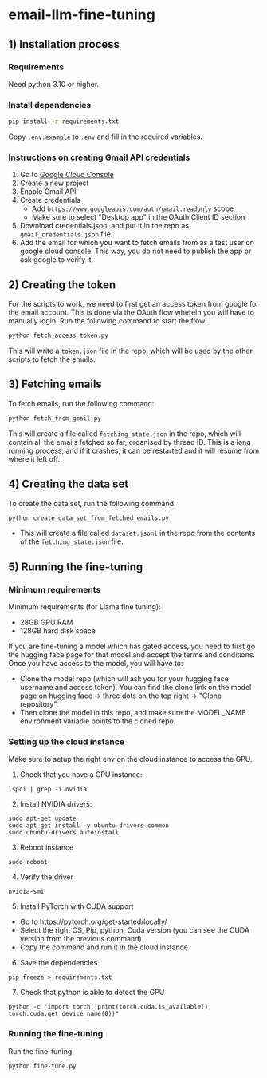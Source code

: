 # email-llm-fine-tuning

## 1) Installation process

### Requirements

Need python 3.10 or higher.

### Install dependencies
```bash
pip install -r requirements.txt
```

Copy `.env.example` to `.env` and fill in the required variables.

### Instructions on creating Gmail API credentials

1. Go to [Google Cloud Console](https://console.cloud.google.com/)
2. Create a new project
3. Enable Gmail API
4. Create credentials
    - Add `https://www.googleapis.com/auth/gmail.readonly` scope
    - Make sure to select "Desktop app" in the OAuth Client ID section
5. Download credentials.json, and put it in the repo as `gmail_credentials.json` file.
6. Add the email for which you want to fetch emails from as a test user on google cloud console. This way, you do not need to publish the app or ask google to verify it.

## 2) Creating the token

For the scripts to work, we need to first get an access token from google for the email account. This is done via the OAuth flow wherein you will have to manually login. Run the following command to start the flow:

```bash
python fetch_access_token.py
```

This will write a `token.json` file in the repo, which will be used by the other scripts to fetch the emails.

## 3) Fetching emails

To fetch emails, run the following command:

```bash
python fetch_from_gmail.py
```

This will create a file called `fetching_state.json` in the repo, which will contain all the emails fetched so far, organised by thread ID. This is a long running process, and if it crashes, it can be restarted and it will resume from where it left off.

## 4) Creating the data set

To create the data set, run the following command:

```bash
python create_data_set_from_fetched_emails.py
```

- This will create a file called `dataset.jsonl` in the repo from the contents of the `fetching_state.json` file.

## 5) Running the fine-tuning

### Minimum requirements

Minimum requirements (for Llama fine tuning):
- 28GB GPU RAM
- 128GB hard disk space

If you are fine-tuning a model which has gated access, you need to first go the hugging face page for that model and accept the terms and conditions. Once you have access to the model, you will have to:
- Clone the model repo (which will ask you for your hugging face username and access token). You can find the clone link on the model page on hugging face -> three dots on the top right -> "Clone repository".
- Then clone the model in this repo, and make sure the MODEL_NAME environment variable points to the cloned repo.

### Setting up the cloud instance
Make sure to setup the right env on the cloud instance to access the GPU.

1. Check that you have a GPU instance:
```
lspci | grep -i nvidia
```

2. Install NVIDIA drivers:
```
sudo apt-get update
sudo apt-get install -y ubuntu-drivers-common
sudo ubuntu-drivers autoinstall
```

3. Reboot instance
```
sudo reboot
```

4. Verify the driver
```
nvidia-smi
```

5. Install PyTorch with CUDA support
- Go to https://pytorch.org/get-started/locally/
- Select the right OS, Pip, python, Cuda version (you can see the CUDA version from the previous command)
- Copy the command and run it in the cloud instance

6. Save the dependencies
```
pip freeze > requirements.txt
```

7. Check that python is able to detect the GPU
```
python -c "import torch; print(torch.cuda.is_available(), torch.cuda.get_device_name(0))"
```

### Running the fine-tuning

Run the fine-tuning
```
python fine-tune.py
```